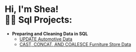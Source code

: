 <h1>Hi, I'm Shea! <br/><a 


<h2>👨‍💻 Sql Projects:</h2>

- <b>Preparing and Cleaning Data in SQL </b>
  - [UPDATE Automotive Data](https://github.com/sheadmj/Preparing-and-Cleaning-Data-in-SQL)
  - [CAST, CONCAT, AND COALESCE Furniture Store Data](https://github.com/sheadmj/CAST-CONCAT-AND-COALESCE-Furniture-Store-Data)

